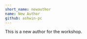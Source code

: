 ```yaml
---
short_name: newauthor
name: New Author
github: ashwin-pc
---
```


This is a new author for the workshop.
